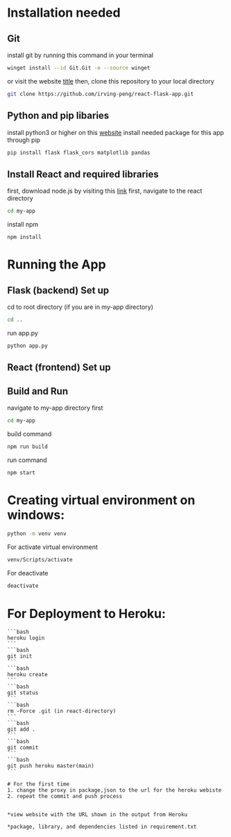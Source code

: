 # Installation needed
## Git
install git by running this command in your terminal
```bash
winget install --id Git.Git -e --source winget
```
or visit the website
[title](https://git-scm.com/download/win)
then, clone this repository to your local directory 
```bash
git clone https://github.com/irving-peng/react-flask-app.git
```
## Python and pip libaries
install python3 or higher on this [website](https://www.python.org/downloads/windows/)
install needed package for this app through pip
```bash
pip install flask flask_cors matplotlib pandas
```
## Install React and required libraries
first, download node.js by visiting this [link](https://nodejs.org/en/)
first, navigate to the react directory
```bash
cd my-app
```
install npm
```
npm install
```
# Running the App
## Flask (backend) Set up
cd to root directory (if you are in my-app directory)
```bash
cd ..
```
run app.py 
```bash
python app.py
```

## React (frontend) Set up

## Build and Run

navigate to my-app directory first
```bash
cd my-app
```

build command

```bash
npm run build
```

run command

```
npm start
```

# Creating virtual environment on windows:
```bash
python -m venv venv
```
For activate virtual environment
```bash
venv/Scripts/activate
```
For deactivate
```bash
deactivate
```

# For Deployment to Heroku:
    
    ```bash
    heroku login
    ```
    ```bash
    git init
    ```
    ```bash
    heroku create
    ```
    ```bash
    git status
    ```
    ```bash
    rm -Force .git (in react-directory)
    ```
    ```bash
    git add .
    ```
    ```bash
    git commit
    ```
    ```bash
    git push heroku master(main)
    ```

    # For the first time    
    1. change the proxy in package,json to the url for the heroku webiste
    2. repeat the commit and push process


    *view website with the URL shown in the output from Heroku

    *package, library, and dependencies listed in requirement.txt
